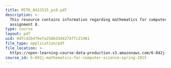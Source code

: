 ```yaml
---
title: MIT6_042JS15_ps8.pdf
description: >-
  This resource contains information regarding mathematics for computer science,
  assignment 8.
type: course
layout: pdf
uid: 8dfc42b476efa258bd3d4274ffc21961
file_type: application/pdf
file_location: >-
  https://open-learning-course-data-production.s3.amazonaws.com/6-042j-mathematics-for-computer-science-spring-2015/8dfc42b476efa258bd3d4274ffc21961_MIT6_042JS15_ps8.pdf
course_id: 6-042j-mathematics-for-computer-science-spring-2015
---
```


